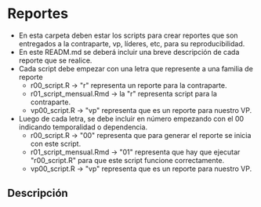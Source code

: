# Reportes
+ En esta carpeta deben estar los scripts para crear reportes que son entregados a la contraparte, vp, líderes, etc, para su reproducibilidad.
+ En este READM.md se deberá incluir una breve descripción de cada reporte que se realice.
+ Cada script debe empezar con una letra que represente a una familia de reporte
    * r00_script.R -> "r" representa un reporte para la contraparte.
    * r01_script_mensual.Rmd -> la "r" representa script para la contraparte.
    * vp00_script.R -> "vp" representa que es un reporte para nuestro VP.
+ Luego de cada letra, se debe incluir en número empezando con el 00 indicando temporalidad o dependencia.
    * r00_script.R -> "00" representa que para generar el reporte se inicia con este script.
    * r01_script_mensual.Rmd -> "01" representa que hay que ejecutar "r00_script.R" para que este script funcione correctamente.
    * vp00_script.R -> "vp" representa que es un reporte para nuestro VP.
## Descripción
